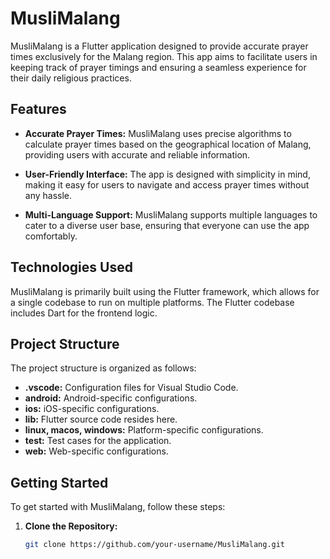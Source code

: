 # MusliMalang

MusliMalang is a Flutter application designed to provide accurate prayer times exclusively for the Malang region. This app aims to facilitate users in keeping track of prayer timings and ensuring a seamless experience for their daily religious practices.

## Features

- **Accurate Prayer Times:** MusliMalang uses precise algorithms to calculate prayer times based on the geographical location of Malang, providing users with accurate and reliable information.

- **User-Friendly Interface:** The app is designed with simplicity in mind, making it easy for users to navigate and access prayer times without any hassle.

- **Multi-Language Support:** MusliMalang supports multiple languages to cater to a diverse user base, ensuring that everyone can use the app comfortably.

## Technologies Used

MusliMalang is primarily built using the Flutter framework, which allows for a single codebase to run on multiple platforms. The Flutter codebase includes Dart for the frontend logic.

## Project Structure

The project structure is organized as follows:

- **.vscode:** Configuration files for Visual Studio Code.
- **android:** Android-specific configurations.
- **ios:** iOS-specific configurations.
- **lib:** Flutter source code resides here.
- **linux, macos, windows:** Platform-specific configurations.
- **test:** Test cases for the application.
- **web:** Web-specific configurations.

## Getting Started

To get started with MusliMalang, follow these steps:

1. **Clone the Repository:**
   ```bash
   git clone https://github.com/your-username/MusliMalang.git
